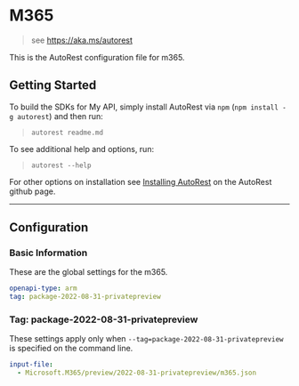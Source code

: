 # M365

> see https://aka.ms/autorest

This is the AutoRest configuration file for m365.

## Getting Started

To build the SDKs for My API, simply install AutoRest via `npm` (`npm install -g autorest`) and then run:

> `autorest readme.md`

To see additional help and options, run:

> `autorest --help`

For other options on installation see [Installing AutoRest](https://aka.ms/autorest/install) on the AutoRest github page.

---

## Configuration

### Basic Information

These are the global settings for the m365.

```yaml
openapi-type: arm
tag: package-2022-08-31-privatepreview
```

### Tag: package-2022-08-31-privatepreview

These settings apply only when `--tag=package-2022-08-31-privatepreview` is specified on the command line.

```yaml $(tag) == 'package-2022-08-31-privatepreview'
input-file:
  - Microsoft.M365/preview/2022-08-31-privatepreview/m365.json
```
